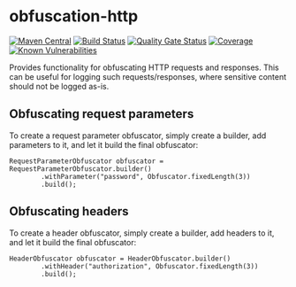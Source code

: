 # obfuscation-http
[![Maven Central](https://img.shields.io/maven-central/v/com.github.robtimus/obfuscation-http)](https://search.maven.org/artifact/com.github.robtimus/obfuscation-http)
[![Build Status](https://github.com/robtimus/obfuscation-http/actions/workflows/build.yml/badge.svg)](https://github.com/robtimus/obfuscation-http/actions/workflows/build.yml)
[![Quality Gate Status](https://sonarcloud.io/api/project_badges/measure?project=com.github.robtimus%3Aobfuscation-http&metric=alert_status)](https://sonarcloud.io/summary/overall?id=com.github.robtimus%3Aobfuscation-http)
[![Coverage](https://sonarcloud.io/api/project_badges/measure?project=com.github.robtimus%3Aobfuscation-http&metric=coverage)](https://sonarcloud.io/summary/overall?id=com.github.robtimus%3Aobfuscation-http)
[![Known Vulnerabilities](https://snyk.io/test/github/robtimus/obfuscation-http/badge.svg)](https://snyk.io/test/github/robtimus/obfuscation-http)

Provides functionality for obfuscating HTTP requests and responses. This can be useful for logging such requests/responses, where sensitive content should not be logged as-is.

## Obfuscating request parameters

To create a request parameter obfuscator, simply create a builder, add parameters to it, and let it build the final obfuscator:

    RequestParameterObfuscator obfuscator = RequestParameterObfuscator.builder()
            .withParameter("password", Obfuscator.fixedLength(3))
            .build();

## Obfuscating headers

To create a header obfuscator, simply create a builder, add headers to it, and let it build the final obfuscator:

    HeaderObfuscator obfuscator = HeaderObfuscator.builder()
            .withHeader("authorization", Obfuscator.fixedLength(3))
            .build();
